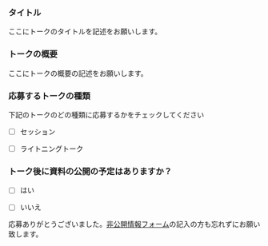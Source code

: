 ### タイトル

ここにトークのタイトルを記述をお願いします。

### トークの概要

ここにトークの概要の記述をお願いします。

### 応募するトークの種類

下記のトークのどの種類に応募するかをチェックしてください

- [ ] セッション
- [ ] ライトニングトーク


### トーク後に資料の公開の予定はありますか？

- [ ] はい
- [ ] いいえ


応募ありがとうございました。[非公開情報フォーム](https://goo.gl/forms/srtvIM1lAWYL9IBs1)の記入の方も忘れずにお願い致します。
